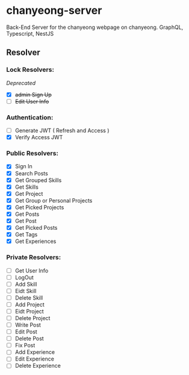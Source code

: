 # chanyeong-server

Back-End Server for the chanyeong webpage on chanyeong. GraphQL, Typescript, NestJS

## Resolver

### Lock Resolvers:

_Deprecated_

- [x] ~~admin Sign Up~~
- [ ] ~~Edit User Info~~

### Authentication:

- [ ] Generate JWT ( Refresh and Access )
- [x] Verify Access JWT

### Public Resolvers:

- [x] Sign In
- [x] Search Posts
- [x] Get Grouped Skills
- [x] Get Skills
- [x] Get Project
- [x] Get Group or Personal Projects
- [x] Get Picked Projects
- [x] Get Posts
- [x] Get Post
- [x] Get Picked Posts
- [x] Get Tags
- [x] Get Experiences

### Private Resolvers:

- [ ] Get User Info
- [ ] LogOut
- [ ] Add Skill
- [ ] Eidt Skill
- [ ] Delete Skill
- [ ] Add Project
- [ ] Eidt Project
- [ ] Delete Project
- [ ] Write Post
- [ ] Edit Post
- [ ] Delete Post
- [ ] Fix Post
- [ ] Add Experience
- [ ] Edit Experience
- [ ] Delete Experience
